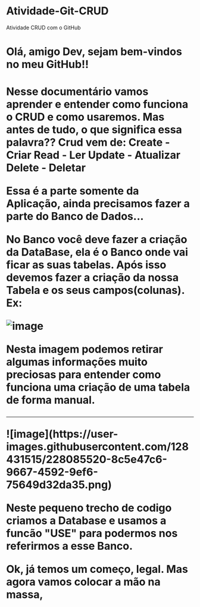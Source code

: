 # Atividade-Git-CRUD
Atividade CRUD com o GitHub

<h1>Olá, amigo Dev, sejam bem-vindos no meu GitHub!!<h1>

Nesse documentário vamos aprender e entender como funciona o CRUD e como usaremos. Mas antes de tudo, o que significa essa palavra?? 
Crud vem de:
Create - Criar
Read - Ler
Update - Atualizar
Delete - Deletar

Essa é a parte somente da Aplicação, ainda precisamos fazer a parte do Banco de Dados...



No Banco você deve fazer a criação da DataBase, ela é o Banco onde vai ficar as suas tabelas. Após isso devemos fazer a criação da
nossa Tabela e os seus campos(colunas).
Ex:

![image](https://user-images.githubusercontent.com/128431515/228084796-0ca55c2f-4488-4e2a-aea6-63133724fb85.png)

Nesta imagem podemos retirar algumas informações muito preciosas para entender como funciona uma criação de uma tabela de forma
manual.

<hr>
![image](https://user-images.githubusercontent.com/128431515/228085520-8c5e47c6-9667-4592-9ef6-75649d32da35.png)

Neste pequeno trecho de codigo criamos a Database e usamos a funcão "USE" para podermos nos referirmos a esse Banco.





Ok, já temos um começo, legal. Mas agora vamos colocar a mão na massa, 


